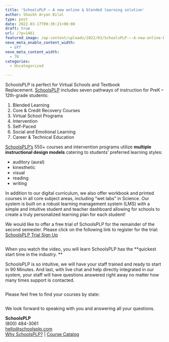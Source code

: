 ```yaml
---
title: 'SchoolsPLP – A new online & blended learning solution'
author: Shaikh Aryan Bilal
type: post
date: 2022-03-17T09:39:21+00:00
draft: true
url: /?p=1461
featured_image: /wp-content/uploads/2022/03/SchoolsPLP-–-A-new-online-blended-learning-solution.png
neve_meta_enable_content_width:
  - off
neve_meta_content_width:
  - 70
categories:
  - Uncategorized

---
```

SchoolsPLP is perfect for Virtual Schools and Textbook Replacement. [SchoolsPLP][1] includes seven pathways of instruction for PreK – 12th-grade students:

  1. Blended Learning
  2. Core & Credit Recovery Courses
  3. Virtual School Programs
  4. Intervention
  5. Self-Paced
  6. Social and Emotional Learning
  7. Career & Technical Education

[SchoolsPLP’s][2] 550+ courses and intervention programs utilize **multiple instructional design models** catering to students’ preferred learning styles:

  * auditory (aural)
  * kinesthetic
  * visual
  * reading
  * writing

In addition to our digital curriculum, we also offer workbook and printed courses in all core subject areas, including “wet labs” in Science. Our system is built on a robust learning management system (LMS) with a simple and intuitive student and teacher dashboard allowing for schools to create a truly personalized learning plan for each student!

We would like to offer a free trial of SchoolsPLP for the remainder of the second semester. Please click on the following link to register for the trial: [SchoolsPLP Trial Sign Up][3]<figure class="wp-block-image size-full">

[<img class="wp-image-10664" src="http://backbonecommunications.com/wp-content/uploads/2020/02/898x496.png" sizes="(max-width: 898px) 100vw, 898px" srcset="https://backbonecommunications.com/wp-content/uploads/2020/02/898x496.png 898w, https://backbonecommunications.com/wp-content/uploads/2020/02/898x496-768x424.png 768w, https://backbonecommunications.com/wp-content/uploads/2020/02/898x496-610x336.png 610w" alt="" />][4]</figure> 

When you watch the video, you will learn SchoolsPLP has the **quickest start time in the industry. **

SchoolsPLP is so intuitive, we will have your staff trained and ready to start in 90 Minutes. And last, with live chat and help directly integrated in our system, your staff will have questions answered right away no matter how many times support is contacted.<figure class="wp-block-image size-full">

<img class="wp-image-10665" src="http://backbonecommunications.com/wp-content/uploads/2020/02/1254x928.png" sizes="(max-width: 1254px) 100vw, 1254px" srcset="https://backbonecommunications.com/wp-content/uploads/2020/02/1254x928.png 1254w, https://backbonecommunications.com/wp-content/uploads/2020/02/1254x928-768x568.png 768w, https://backbonecommunications.com/wp-content/uploads/2020/02/1254x928-610x451.png 610w" alt="" /> </figure> 

Please feel free to find your courses by state:<figure class="wp-block-image size-full">

[<img class="wp-image-10666" src="http://backbonecommunications.com/wp-content/uploads/2020/02/1782x1410.png" sizes="(max-width: 1782px) 100vw, 1782px" srcset="https://backbonecommunications.com/wp-content/uploads/2020/02/1782x1410.png 1782w, https://backbonecommunications.com/wp-content/uploads/2020/02/1782x1410-768x607.png 768w, https://backbonecommunications.com/wp-content/uploads/2020/02/1782x1410-610x482.png 610w" alt="" />][5]</figure> 

We look forward to speaking with you and answering all your questions.

**SchoolsPLP**  
(800) 484-3061  
[hello@schoolsplp.com][6]  
[Why SchoolsPLP?][7] | [Course Catalog][8]<figure class="wp-block-table"></figure>

 [1]: http://url200.schoolsplp.com/ls/click?upn=7Xq1KALn-2B7A2k9zePIAS23fF2OZm3azzITLGVV5r1Rg-3DVKLP_5OTKhRKrxElw-2FMBjOnz-2Fa4GbbQ3NeB-2BMAUsDwZYf3-2Fr-2FIvzofBlSw1YPoOJAqa8EXwKFnoAULt66k-2Fa5q-2BcF-2FhNU3mvFt7ekD9EiZBypj5ez3i64Ys-2F0IwrEK1UEvhvpKCtKIF3UZnKElK94-2Fy4YL1CHih42Kb9ctzfk2sKLKb9Q387hUnGOb0TxeKiuLs-2BDX-2F0T7YYOu0Y4tlt-2F07WXEzgQdnu36eIm78nvKmxcLIDlzvChzhsmoZblJsrSGS2qClvTPKZCtH4tAFzRO5jc30MaUEYkKQGjmtdDrnbQpP8Q8HX-2B8N7vgLp4F-2BJMvDMbu7aKlS9eCiJAJA3PdBBege57VtpWbdASc9byccoR0LYSimsOLAW5OghY4Ryk70uKMq0jJOMkjue1AkHmMFwOxg-3D-3D
 [2]: http://url200.schoolsplp.com/ls/click?upn=7Xq1KALn-2B7A2k9zePIAS23fF2OZm3azzITLGVV5r1Rg-3DVI-5_5OTKhRKrxElw-2FMBjOnz-2Fa4GbbQ3NeB-2BMAUsDwZYf3-2Fr-2FIvzofBlSw1YPoOJAqa8EXwKFnoAULt66k-2Fa5q-2BcF-2FhNU3mvFt7ekD9EiZBypj5ez3i64Ys-2F0IwrEK1UEvhvpKCtKIF3UZnKElK94-2Fy4YL1CHih42Kb9ctzfk2sKLKb9Q387hUnGOb0TxeKiuLs-2BDX-2F0T7YYOu0Y4tlt-2F07WXE2pxvsQhF6LKgcQoX7hRxOuEmZKa9hwzVswQky8AftnXX-2FOQb0C4-2Fo80FYYLZPKtmGS8XnFiWkfzsJZeyysWlFlcQpSkFT2gW2-2F0DlXdU9UTSMrYrPkId-2BHDMFDfWrHpV-2BaxZMw2586nq2IgbJTNumBwgVLLMF3SiUQW36yXoa4qUwUj2NVqAlshBqt6TRaX7w-3D-3D
 [3]: http://url200.schoolsplp.com/ls/click?upn=7Xq1KALn-2B7A2k9zePIAS26DFJi7m7EL97FVR0GeXvUZNEgr4yVvvNk7HsoQTaWnhA_3C_5OTKhRKrxElw-2FMBjOnz-2Fa4GbbQ3NeB-2BMAUsDwZYf3-2Fr-2FIvzofBlSw1YPoOJAqa8EXwKFnoAULt66k-2Fa5q-2BcF-2FhNU3mvFt7ekD9EiZBypj5ez3i64Ys-2F0IwrEK1UEvhvpKCtKIF3UZnKElK94-2Fy4YL1CHih42Kb9ctzfk2sKLKb9Q387hUnGOb0TxeKiuLs-2BDX-2F0T7YYOu0Y4tlt-2F07WXE5Z71VUZhha0OHqSuqam280Z-2BAyeyOGSWouh8qNZnFr-2BP2339YvMXK3zm4d8XGoDASG-2BrAsjWOXZRLBg3phX0g9L25wCRafDec45VO6Scy1gAtXKZBkPvR5ky-2BN3enUbXX-2BBewuZ7kYGobASfvxSnK1QRBUN1M-2BbP2pQOLpzwP5c7aEVd2Nory-2BMp6mtmloK6Q-3D-3D
 [4]: https://schoolsplp.com/demo/
 [5]: https://schoolsplp.com/find-courses-by-state/
 [6]: mailto:hello@schoolsplp.com?subject=SchoolsPLP%20Inquiry&body=
 [7]: http://url200.schoolsplp.com/ls/click?upn=7Xq1KALn-2B7A2k9zePIAS26DFJi7m7EL97FVR0GeXvUYXEvJ5sSRrpLi9a-2FR-2FDnlSmE9lDnXCEUL8gb1cbQ8vpA-3D-3D5tJZ_5OTKhRKrxElw-2FMBjOnz-2Fa4GbbQ3NeB-2BMAUsDwZYf3-2Fr-2FIvzofBlSw1YPoOJAqa8EXwKFnoAULt66k-2Fa5q-2BcF-2FhNU3mvFt7ekD9EiZBypj5ez3i64Ys-2F0IwrEK1UEvhvpKCtKIF3UZnKElK94-2Fy4YL1CHih42Kb9ctzfk2sKLKb9Q387hUnGOb0TxeKiuLs-2BDX-2F0T7YYOu0Y4tlt-2F07WXE4gUVV6dxjrO5iico4Lgm-2BaLVFtuYgr9j8PkWgEB28Zm2ChHpp-2Btw6jq-2FgMlsidhRzjJT81fCQqCCOus2wUN8lJFymQERyCglVu3y8zO5O2w51ohHToMKSt-2BVThAHDCClLVlPoAn2iHNFzBtKF2IbrLr-2BYk5tLQLuUyR3LO6fmFPiTIend9r2OmWf3vsVUHupQ-3D-3D
 [8]: http://url200.schoolsplp.com/ls/click?upn=7Xq1KALn-2B7A2k9zePIAS26DFJi7m7EL97FVR0GeXvUZemwzEkzl8-2Bp4m-2FrHe7lyPEG1s_5OTKhRKrxElw-2FMBjOnz-2Fa4GbbQ3NeB-2BMAUsDwZYf3-2Fr-2FIvzofBlSw1YPoOJAqa8EXwKFnoAULt66k-2Fa5q-2BcF-2FhNU3mvFt7ekD9EiZBypj5ez3i64Ys-2F0IwrEK1UEvhvpKCtKIF3UZnKElK94-2Fy4YL1CHih42Kb9ctzfk2sKLKb9Q387hUnGOb0TxeKiuLs-2BDX-2F0T7YYOu0Y4tlt-2F07WXEyrvZtf1zjxmbBku4tMzHg0LSoMQGf6q1ph4WjQu-2Br6B-2FCK23r6e3N7Hua9WpCA7LK1o8loQsGN3wpCD56liXQsWIlP4a3lv-2FW4J5boJJsmVz-2BGWDt5rMwEyEVxzaXw3jiAX3-2BgJpW6HQOn-2F0W2ZC9RLmG2DAyqlK-2BL2fHEDjlZWW4Xy-2FMshQQ1e0aEOp27srQ-3D-3D